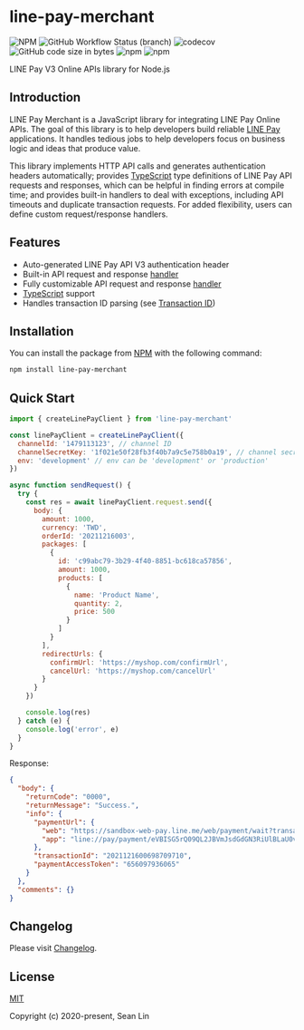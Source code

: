 # line-pay-merchant

![NPM](https://img.shields.io/npm/l/line-pay-merchant)
![GitHub Workflow Status (branch)](https://img.shields.io/github/workflow/status/enylin/line-pay-merchant/ci/main)
![codecov](https://codecov.io/gh/enylin/line-pay-merchant/branch/main/graph/badge.svg)
![GitHub code size in bytes](https://img.shields.io/github/languages/code-size/enylin/line-pay-merchant)
![npm](https://img.shields.io/npm/dt/line-pay-merchant)
![npm](https://img.shields.io/npm/v/line-pay-merchant)

LINE Pay V3 Online APIs library for Node.js

## Introduction

LINE Pay Merchant is a JavaScript library for integrating LINE Pay Online APIs.
The goal of this library is to help developers build reliable [LINE Pay](https://pay.line.me) applications.
It handles tedious jobs to help developers focus on business logic and ideas that produce value.

This library implements HTTP API calls and generates authentication headers automatically;
provides [TypeScript](https://www.typescriptlang.org/) type definitions of LINE Pay API requests and responses, which can be helpful in finding errors at compile time;
and provides built-in handlers to deal with exceptions, including API timeouts and duplicate transaction requests.
For added flexibility, users can define custom request/response handlers.

## Features

- Auto-generated LINE Pay API V3 authentication header
- Built-in API request and response [handler](./guide/handlers)
- Fully customizable API request and response [handler](./guide/handlers)
- [TypeScript](http://typescript.net/) support
- Handles transaction ID parsing (see [Transaction ID](./guide/further-details.md#transaction-id))

## Installation

You can install the package from [NPM](https://www.npmjs.com/package/line-pay-merchant) with the following command:

```sh
npm install line-pay-merchant
```

## Quick Start

```js
import { createLinePayClient } from 'line-pay-merchant'

const linePayClient = createLinePayClient({
  channelId: '1479113123', // channel ID
  channelSecretKey: '1f021e50f28fb3f40b7a9c5e758b0a19', // channel secret key
  env: 'development' // env can be 'development' or 'production'
})

async function sendRequest() {
  try {
    const res = await linePayClient.request.send({
      body: {
        amount: 1000,
        currency: 'TWD',
        orderId: '20211216003',
        packages: [
          {
            id: 'c99abc79-3b29-4f40-8851-bc618ca57856',
            amount: 1000,
            products: [
              {
                name: 'Product Name',
                quantity: 2,
                price: 500
              }
            ]
          }
        ],
        redirectUrls: {
          confirmUrl: 'https://myshop.com/confirmUrl',
          cancelUrl: 'https://myshop.com/cancelUrl'
        }
      }
    })

    console.log(res)
  } catch (e) {
    console.log('error', e)
  }
}
```

Response:
```json
{
  "body": {
    "returnCode": "0000",
    "returnMessage": "Success.",
    "info": {
      "paymentUrl": {
        "web": "https://sandbox-web-pay.line.me/web/payment/wait?transactionReserveId=eVBISG5rQ09QL2JBVmJsdGdGN3RiUlBLaU0vMUtKWGEvVzhZS3o5NnBvSUlqZXdLdXk3Wlh0RXY2a0o3ZHp6Yw",
        "app": "line://pay/payment/eVBISG5rQ09QL2JBVmJsdGdGN3RiUlBLaU0vMUtKWGEvVzhZS3o5NnBvSUlqZXdLdXk3Wlh0RXY2a0o3ZHp6Yw"
      },
      "transactionId": "2021121600698709710",
      "paymentAccessToken": "656097936065"
    }
  },
  "comments": {}
}
```

## Changelog

Please visit [Changelog](https://github.com/enylin/line-pay-merchant/blob/main/CHANGELOG.md).

## License

[MIT](https://opensource.org/licenses/MIT)

Copyright (c) 2020-present, Sean Lin
